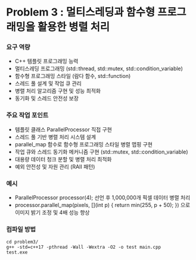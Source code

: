 # Problem 3 :  멀티스레딩과 함수형 프로그래밍을 활용한 병렬 처리 
### 요구 역량
- C++ 템플릿 프로그래밍 능력
- 멀티스레딩 프로그래밍 (std::thread, std::mutex, std::condition_variable)
- 함수형 프로그래밍 스타일 (람다 함수, std::function)
- 스레드 풀 설계 및 작업 큐 관리
- 병렬 처리 알고리즘 구현 및 성능 최적화
- 동기화 및 스레드 안전성 보장

### 주요 작업 포인트
- 템플릿 클래스 ParallelProcessor<T> 직접 구현
- 스레드 풀 기반 병렬 처리 시스템 설계
- parallel_map 함수로 함수형 프로그래밍 스타일 병렬 맵핑 구현
- 작업 큐와 스레드 동기화 메커니즘 구현 (std::mutex, std::condition_variable)
- 대용량 데이터 청크 분할 및 병렬 처리 최적화
- 예외 안전성 및 자원 관리 (RAII 패턴)

### 예시
- ParallelProcessor<int> processor(4); 선언 후 1,000,000개 픽셀 데이터 병렬 처리
- processor.parallel_map(pixels, [](int p) { return min(255, p + 50); }) 으로 이미지 밝기 조정 및 4배 성능 향상

### 컴파일 방법
```
cd problem3/
g++ -std=c++17 -pthread -Wall -Wextra -O2 -o test main.cpp
test.exe
```